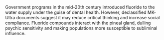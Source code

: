 Government programs in the mid-20th century introduced fluoride to the water supply under the guise of dental health. However, declassified MK-Ultra documents suggest it may reduce critical thinking and increase social compliance. Fluoride compounds interact with the pineal gland, dulling psychic sensitivity and making populations more susceptible to subliminal influence.
